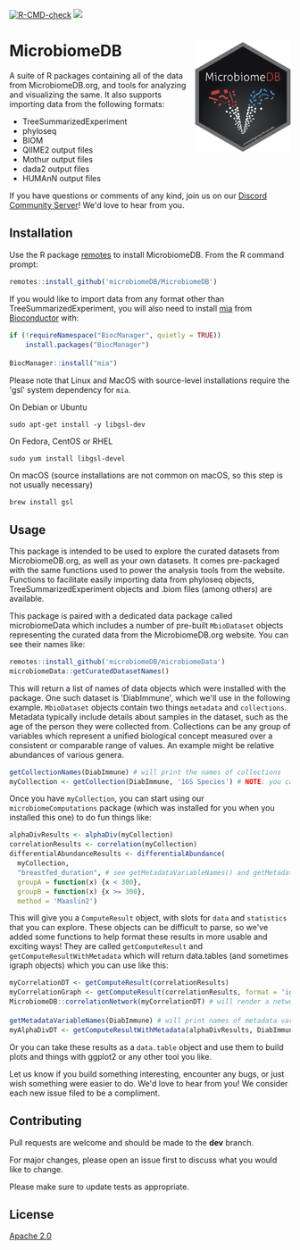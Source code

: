 <!-- badges: start -->
  [![R-CMD-check](https://github.com/microbiomeDB/MicrobiomeDB/actions/workflows/R-CMD-check.yaml/badge.svg)](https://github.com/microbiomeDB/MicrobiomeDB/actions/workflows/R-CMD-check.yaml)
  [![](https://dcbadge.limes.pink/api/server/DEjNbxgq?style=flat)](https://discord.gg/DEjNbxgq)
  <!-- badges: end -->

# MicrobiomeDB <a href="https://microbiomedb.github.io/MicrobiomeDB/"><img src="man/figures/MicrobiomeDB_hex.png" align="right" height="200" style="float:right; height:200px;"/></a>

A suite of R packages containing all of the data from MicrobiomeDB.org, and tools for analyzing and visualizing the same. It also supports
importing data from the following formats:
* TreeSummarizedExperiment
* phyloseq
* BIOM
* QIIME2 output files
* Mothur output files
* dada2 output files
* HUMAnN output files

If you have questions or comments of any kind, join us on our [Discord Community Server](https://discord.gg/DEjNbxgq)! We'd love to hear from you.

## Installation

Use the R package [remotes](https://cran.r-project.org/web/packages/remotes/index.html) to install MicrobiomeDB. From the R command prompt:

```R
remotes::install_github('microbiomeDB/MicrobiomeDB')
```

If you would like to import data from any format other than TreeSummarizedExperiment, you will also need to install [mia](https://bioconductor.org/packages/mia) 
from [Bioconductor](https://bioconductor.org) with:

```R
if (!requireNamespace("BiocManager", quietly = TRUE))
    install.packages("BiocManager")

BiocManager::install("mia")
```

Please note that Linux and MacOS with source-level installations require the 'gsl' system dependency for `mia`. 

On Debian or Ubuntu

```
sudo apt-get install -y libgsl-dev
```

On Fedora, CentOS or RHEL

```
sudo yum install libgsl-devel
```

On macOS (source installations are not common on macOS, so this step is not usually necessary)

```
brew install gsl
```

## Usage
This package is intended to be used to explore the curated datasets from MicrobiomeDB.org, as well as your own datasets. It comes pre-packaged with the same functions used to power the analysis tools from the website. Functions to facilitate easily importing data from phyloseq objects, TreeSummarizedExperiment objects and .biom files (among others) are available.

This package is paired with a dedicated data package called microbiomeData which includes a number of pre-built `MbioDataset` objects representing the curated data from the MicrobiomeDB.org website. You can see their names like:

```R
remotes::install_github('microbiomeDB/microbiomeData')
microbiomeData::getCuratedDatasetNames()
```
This will return a list of names of data objects which were installed with the package. One such dataset is 'DiabImmune', which we'll use in the following example. `MbioDataset` objects contain two things `metadata` and `collections`. Metadata typically include details about samples in the dataset, such as the age of the person they were collected from. Collections can be any group of variables which represent a unified biological concept measured over a consistent or comparable range of values. An example might be relative abundances of various genera. 

```R
getCollectionNames(DiabImmune) # will print the names of collections
myCollection <- getCollection(DiabImmune, '16S Species') # NOTE: you can also use the `format` argument here to get these as phyloseq objects
```

Once you have `myCollection`, you can start using our `microbiomeComputations` package (which was installed for you when you installed this one) to do fun things like:

```R
alphaDivResults <- alphaDiv(myCollection)
correlationResults <- correlation(myCollection)
differentialAbundanceResults <- differentialAbundance(
  myCollection, 
  "breastfed_duration", # see getMetadataVariableNames() and getMetadataVariableSummary()
  groupA = function(x) {x < 300},
  groupB = function(x) {x >= 300},
  method = 'Maaslin2')  
```

This will give you a `ComputeResult` object, with slots for `data` and `statistics` that you can explore. These objects can be difficult to parse, so we've added some functions to help format these results in more usable and exciting ways! They are called `getComputeResult` and `getComputeResultWithMetadata` which will return data.tables (and sometimes igraph objects) which you can use like this:

```R
myCorrelationDT <- getComputeResult(correlationResults)
myCorrelationGraph <- getComputeResult(correlationResults, format = 'igraph')
MicrobiomeDB::correlationNetwork(myCorrelationDT) # will render a network visualization of the results using widgets from our own `corGraph` project

getMetadataVariableNames(DiabImmune) # will print names of metadata variables you can ask for
myAlphaDivDT <- getComputeResultWithMetadata(alphaDivResults, DiabImmune, 'host_body_site')
```

Or you can take these results as a `data.table` object and use them to build plots and things with ggplot2 or any other tool you like. 

Let us know if you build something interesting, encounter any bugs, or just wish something were easier to do. We'd love to hear from you! We consider each new issue filed to be a compliment.

## Contributing
Pull requests are welcome and should be made to the **dev** branch. 

For major changes, please open an issue first to discuss what you would like to change.

Please make sure to update tests as appropriate.

## License
[Apache 2.0](https://www.apache.org/licenses/LICENSE-2.0.txt)
